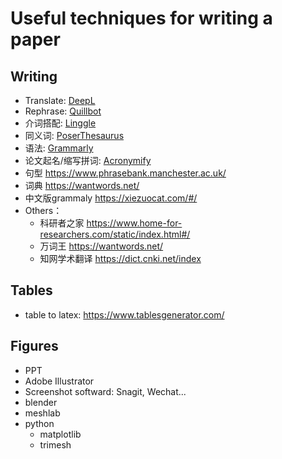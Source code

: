# Useful techniques for writing a paper <!-- omit in toc -->


## Writing
- Translate: [DeepL](https://www.deepl.com/en/translator)
- Rephrase: [Quillbot](https://quillbot.com/)
- 介词搭配: [Linggle](https://linggle.com/)
- 同义词: [PoserThesaurus](https://www.powerthesaurus.org/)
- 语法: [Grammarly](https://www.grammarly.com/)
- 论文起名/缩写拼词: [Acronymify](https://acronymify.com/)
- 句型 https://www.phrasebank.manchester.ac.uk/
- 词典 https://wantwords.net/
- 中文版grammaly https://xiezuocat.com/#/
- Others：
  - 科研者之家 https://www.home-for-researchers.com/static/index.html#/
  - 万词王 https://wantwords.net/
  - 知网学术翻译 https://dict.cnki.net/index

## Tables
- table to latex: https://www.tablesgenerator.com/

## Figures
- PPT
- Adobe Illustrator
- Screenshot softward: Snagit, Wechat...
- blender
- meshlab
- python
  - matplotlib
  - trimesh

